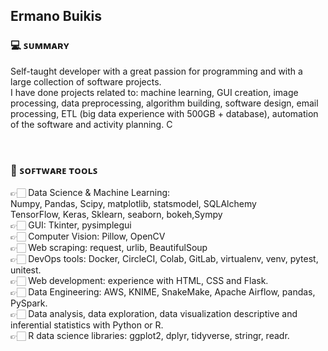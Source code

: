 ## Ermano Buikis


### 💻 ꜱᴜᴍᴍᴀʀʏ

Self-taught developer with a great passion for programming
and with a large collection of software projects. <br>
I have done projects related to: machine learning, GUI creation, image processing,
data preprocessing, algorithm building, software design, email
processing, ETL (big data experience with 500GB + database),
automation of the software and activity planning. C

<br>

### 🔧 ꜱᴏꜰᴛᴡᴀʀᴇ ᴛᴏᴏʟꜱ
👉🏻 Data Science & Machine Learning: <br>
Numpy, Pandas, Scipy, matplotlib, statsmodel, SQLAlchemy <br>
TensorFlow, Keras, Sklearn, seaborn, bokeh,Sympy <br>
👉🏻 GUI: Tkinter, pysimplegui <br>
👉🏻 Computer Vision: Pillow, OpenCV <br>
👉🏻 Web scraping: request, urlib, BeautifulSoup <br>
👉🏻 DevOps tools: Docker, CircleCI, Colab, GitLab, virtualenv, venv, pytest, unitest. <br>
👉🏻 Web development: experience with HTML, CSS and Flask. <br>
👉🏻 Data Engineering: AWS, KNIME, SnakeMake, Apache Airflow, pandas, PySpark. <br>
👉🏻 Data analysis, data exploration, data visualization descriptive and inferential statistics with Python or R. <br>
👉🏻 R data science libraries: ggplot2, dplyr, tidyverse, stringr, readr. <br> 
<br>
